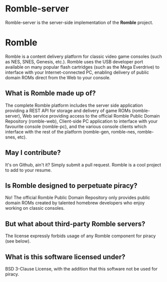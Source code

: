 Romble-server
=============

Romble-server is the server-side implementation of the **Romble** project.

# Romble
Romble is a content delivery platform for classic video game consoles (such as NES, SNES, Genesis, etc.). Romble uses the USB developer port available on many popular flash cartridges (such as the Mega Everdrive) to interface with your Internet-connected PC, enabling delivery of public domain ROMs direct from the Web to your console.

## What is Romble made up of?
The complete Romble platform includes the server side application providing a REST API for storage and delivery of game ROMs (romble-server), Web service providing access to the official Romble Public Domain Repository (romble-web), Client-side PC application to interface with your favourite console (romble-pc), and the various console clients which interface with the rest of the platform (romble-gen, romble-nes, romble-snes, etc).

## May I contribute?
It's on Github, ain't it? Simply submit a pull request. Romble is a cool project to add to your resume.

## Is Romble designed to perpetuate piracy?
No! The official Romble Public Domain Repository only provides public domain ROMs created by talented homebrew developers who enjoy working on classic consoles.

## But what about third-party Romble servers?
The license expressly forbids usage of any Romble component for piracy (see below).

## What is this software licensed under?
BSD 3-Clause License, with the addition that this software not be used for piracy.
